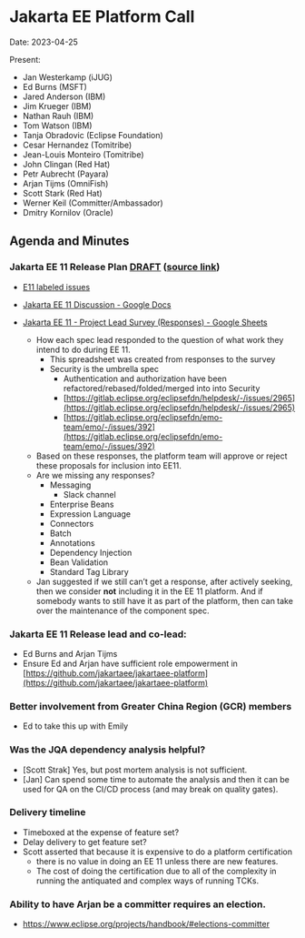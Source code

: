 # Jakarta EE Platform Call

Date: 2023-04-25

Present:

* Jan Westerkamp (iJUG)
* Ed Burns (MSFT)
* Jared Anderson (IBM)
* Jim Krueger (IBM)
* Nathan Rauh (IBM)
* Tom Watson (IBM)
* Tanja Obradovic (Eclipse Foundation)
* Cesar Hernandez (Tomitribe)
* Jean-Louis Monteiro (Tomitribe)
* John Clingan (Red Hat)
* Petr Aubrecht (Payara)
* Arjan Tijms (OmniFish)
* Scott Stark (Red Hat)
* Werner Keil (Committer/Ambassador)
* Dmitry Kornilov (Oracle)

## Agenda and Minutes

### Jakarta EE 11 Release Plan [DRAFT](https://jakartaee.github.io/jakartaee-platform/jakartaee11/JakartaEE11ReleasePlan) ([source link](https://github.com/jakartaee/jakartaee-platform/blob/gh-pages/jakartaee11/JakartaEE11ReleasePlan.md))

* [E11 labeled issues](https://github.com/jakartaee/jakartaee-platform/issues?q=is%3Aissue+is%3Aopen+label%3AEE11)

* [Jakarta EE 11 Discussion - Google Docs](https://docs.google.com/document/d/1m-dkvbL0iFFzitO4vt1SVq6GGSJyFdCDM2NU_FzGS10/edit#heading=h.1oyn459kodrn)

* [Jakarta EE 11 - Project Lead Survey (Responses) - Google Sheets](https://docs.google.com/spreadsheets/d/1VX38Ybf8fGVDmAhUTbUpxAeWENSzTHkEThv8aKVEkaY/edit#gid=1045674237)
    * How each spec lead responded to the question of what work they intend to do during EE 11.
        * This spreadsheet was created from responses to the survey
        * Security is the umbrella spec
            * Authentication and authorization have been refactored/rebased/folded/merged into into Security
            * [https://gitlab.eclipse.org/eclipsefdn/helpdesk/-/issues/2965](https://gitlab.eclipse.org/eclipsefdn/helpdesk/-/issues/2965) 
            * [https://gitlab.eclipse.org/eclipsefdn/emo-team/emo/-/issues/392](https://gitlab.eclipse.org/eclipsefdn/emo-team/emo/-/issues/392) 
    * Based on these responses, the platform team will approve or reject these proposals for inclusion into EE11.
    * Are we missing any responses?
        * Messaging
            * Slack channel
        * Enterprise Beans
        * Expression Language
        * Connectors
        * Batch
        * Annotations
        * Dependency Injection
        * Bean Validation
        * Standard Tag Library
    * Jan suggested if we still can’t get a response, after actively seeking, then we consider **not** including it in the EE 11 platform. And if somebody wants to still have it as part of the platform, then can take over the maintenance of the component spec. 

### Jakarta EE 11 Release lead and co-lead:
* Ed Burns and Arjan Tijms
* Ensure Ed and Arjan have sufficient role empowerment in [https://github.com/jakartaee/jakartaee-platform](https://github.com/jakartaee/jakartaee-platform)

### Better involvement from Greater China Region (GCR) members
* Ed to take this up with Emily

### Was the JQA dependency analysis helpful?
* [Scott Strak] Yes, but post mortem analysis is not sufficient. 
* [Jan] Can spend some time to automate the analysis and then it can be used for QA on the CI/CD process (and may break on quality gates).

### Delivery timeline
* Timeboxed at the expense of feature set?
* Delay delivery to get feature set?
* Scott asserted that because it is expensive to do a platform certification
    * there is no value in doing an EE 11 unless there are new features.
    * The cost of doing the certification due to all of the complexity in running the antiquated and complex ways of running TCKs.

### Ability to have Arjan be a committer requires an election.
* https://www.eclipse.org/projects/handbook/#elections-committer
